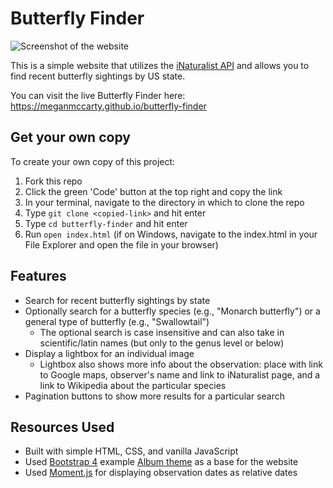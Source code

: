 # Butterfly Finder
![Screenshot of the website](https://media.giphy.com/media/AUnnA1CC0UBfq3zwvc/giphy.gif)

This is a simple website that utilizes the [iNaturalist API](https://api.inaturalist.org/v1/docs/) and allows you to find recent butterfly sightings by US state.

You can visit the live Butterfly Finder here: https://meganmccarty.github.io/butterfly-finder

## Get your own copy
To create your own copy of this project:
1. Fork this repo
2. Click the green 'Code' button at the top right and copy the link
3. In your terminal, navigate to the directory in which to clone the repo
4. Type `git clone <copied-link>` and hit enter
5. Type `cd butterfly-finder` and hit enter
6. Run `open index.html` (if on Windows, navigate to the index.html in your File Explorer and open the file in your browser)

## Features
* Search for recent butterfly sightings by state
* Optionally search for a butterfly species (e.g., "Monarch butterfly") or a general type of butterfly (e.g., "Swallowtail")
    * The optional search is case insensitive and can also take in scientific/latin names (but only to the genus level or below)
* Display a lightbox for an individual image
    * Lightbox also shows more info about the observation: place with link to Google maps, observer's name and link to iNaturalist page, and a link to Wikipedia about the particular species
* Pagination buttons to show more results for a particular search

## Resources Used
* Built with simple HTML, CSS, and vanilla JavaScript
* Used [Bootstrap 4](https://getbootstrap.com/) example [Album theme](https://getbootstrap.com/docs/4.0/examples/album/) as a base for the website
* Used [Moment.js](https://momentjs.com/) for displaying observation dates as relative dates

